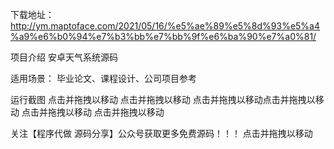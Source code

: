 下载地址：http://ym.maptoface.com/2021/05/16/%e5%ae%89%e5%8d%93%e5%a4%a9%e6%b0%94%e7%b3%bb%e7%bb%9f%e6%ba%90%e7%a0%81/

项目介绍
安卓天气系统源码

适用场景：
毕业论文、课程设计、公司项目参考

运行截图
点击并拖拽以移动​ 点击并拖拽以移动​ 点击并拖拽以移动​ 点击并拖拽以移动​ 点击并拖拽以移动​ 点击并拖拽以移动​

关注【程序代做 源码分享】公众号获取更多免费源码！！！
点击并拖拽以移动​
